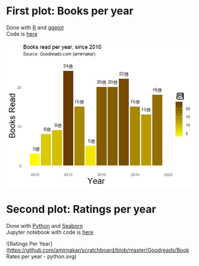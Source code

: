 # First plot: Books per year
Done with [R](https://en.wikipedia.org/wiki/R_(programming_language)) and [ggplot](https://ggplot2.tidyverse.org/index.html)
<br /> Code is [here](https://github.com/amirnakar/scratchboard/blob/master/Goodreads/GoodreadsFigures.R)


![Books Per Year](https://github.com/amirnakar/scratchboard/blob/master/Goodreads/Rplot.jpeg)

# Second plot: Ratings per year
Done with [Python](https://www.python.org/) and [Seaborn](https://seaborn.pydata.org/)
<br /> Jupyter notebook with code is [here](https://github.com/amirnakar/scratchboard/blob/master/Goodreads/Matplotlib%20Tutorial.ipynb)

![Ratings Per Year](https://github.com/amirnakar/scratchboard/blob/master/Goodreads/Book Rates per year - python.svg)

